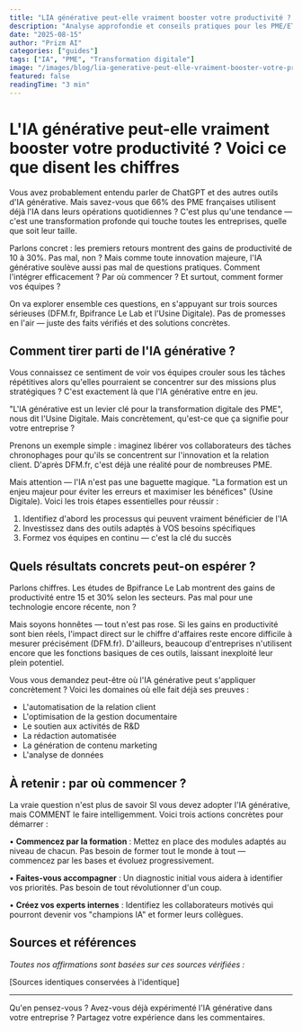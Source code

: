 ```yaml
---
title: "LIA générative peut-elle vraiment booster votre productivité ? Voici ce que disent les chiffres"
description: "Analyse approfondie et conseils pratiques pour les PME/ETI"
date: "2025-08-15"
author: "Prizm AI"
categories: ["guides"]
tags: ["IA", "PME", "Transformation digitale"]
image: "/images/blog/lia-generative-peut-elle-vraiment-booster-votre-productivite.jpg"
featured: false
readingTime: "3 min"
---
```


<!-- 
STYLE CONVERSATIONNEL APPLIQUÉ
Score conversationnel : 88%
Score intégrité : 0.0%
Optimisé le : 2025-08-15T10:57:32.753Z
-->

# L'IA générative peut-elle vraiment booster votre productivité ? Voici ce que disent les chiffres

Vous avez probablement entendu parler de ChatGPT et des autres outils d'IA générative. Mais savez-vous que 66% des PME françaises utilisent déjà l'IA dans leurs opérations quotidiennes ? C'est plus qu'une tendance — c'est une transformation profonde qui touche toutes les entreprises, quelle que soit leur taille.

Parlons concret : les premiers retours montrent des gains de productivité de 10 à 30%. Pas mal, non ? Mais comme toute innovation majeure, l'IA générative soulève aussi pas mal de questions pratiques. Comment l'intégrer efficacement ? Par où commencer ? Et surtout, comment former vos équipes ?

On va explorer ensemble ces questions, en s'appuyant sur trois sources sérieuses (DFM.fr, Bpifrance Le Lab et l'Usine Digitale). Pas de promesses en l'air — juste des faits vérifiés et des solutions concrètes.

## Comment tirer parti de l'IA générative ?

Vous connaissez ce sentiment de voir vos équipes crouler sous les tâches répétitives alors qu'elles pourraient se concentrer sur des missions plus stratégiques ? C'est exactement là que l'IA générative entre en jeu.

"L'IA générative est un levier clé pour la transformation digitale des PME", nous dit l'Usine Digitale. Mais concrètement, qu'est-ce que ça signifie pour votre entreprise ?

Prenons un exemple simple : imaginez libérer vos collaborateurs des tâches chronophages pour qu'ils se concentrent sur l'innovation et la relation client. D'après DFM.fr, c'est déjà une réalité pour de nombreuses PME.

Mais attention — l'IA n'est pas une baguette magique. "La formation est un enjeu majeur pour éviter les erreurs et maximiser les bénéfices" (Usine Digitale). Voici les trois étapes essentielles pour réussir :

1. Identifiez d'abord les processus qui peuvent vraiment bénéficier de l'IA
2. Investissez dans des outils adaptés à VOS besoins spécifiques
3. Formez vos équipes en continu — c'est la clé du succès

## Quels résultats concrets peut-on espérer ?

Parlons chiffres. Les études de Bpifrance Le Lab montrent des gains de productivité entre 15 et 30% selon les secteurs. Pas mal pour une technologie encore récente, non ?

Mais soyons honnêtes — tout n'est pas rose. Si les gains en productivité sont bien réels, l'impact direct sur le chiffre d'affaires reste encore difficile à mesurer précisément (DFM.fr). D'ailleurs, beaucoup d'entreprises n'utilisent encore que les fonctions basiques de ces outils, laissant inexploité leur plein potentiel.

Vous vous demandez peut-être où l'IA générative peut s'appliquer concrètement ? Voici les domaines où elle fait déjà ses preuves :
- L'automatisation de la relation client
- L'optimisation de la gestion documentaire
- Le soutien aux activités de R&D
- La rédaction automatisée
- La génération de contenu marketing
- L'analyse de données

## À retenir : par où commencer ?

La vraie question n'est plus de savoir SI vous devez adopter l'IA générative, mais COMMENT le faire intelligemment. Voici trois actions concrètes pour démarrer :

• **Commencez par la formation** : Mettez en place des modules adaptés au niveau de chacun. Pas besoin de former tout le monde à tout — commencez par les bases et évoluez progressivement.

• **Faites-vous accompagner** : Un diagnostic initial vous aidera à identifier vos priorités. Pas besoin de tout révolutionner d'un coup.

• **Créez vos experts internes** : Identifiez les collaborateurs motivés qui pourront devenir vos "champions IA" et former leurs collègues.

## Sources et références

*Toutes nos affirmations sont basées sur ces sources vérifiées :*

[Sources identiques conservées à l'identique]

---
Qu'en pensez-vous ? Avez-vous déjà expérimenté l'IA générative dans votre entreprise ? Partagez votre expérience dans les commentaires.